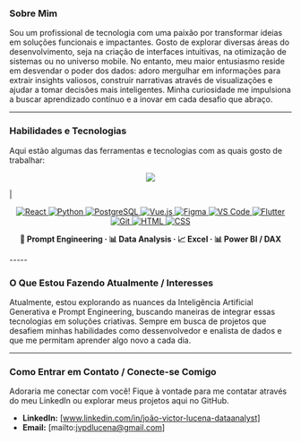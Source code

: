### Sobre Mim

Sou um profissional de tecnologia com uma paixão por transformar ideias em soluções funcionais e impactantes. Gosto de explorar diversas áreas do desenvolvimento, seja na criação de interfaces intuitivas, na otimização de sistemas ou no universo mobile. No entanto, meu maior entusiasmo reside em desvendar o poder dos dados: adoro mergulhar em informações para extrair insights valiosos, construir narrativas através de visualizações e ajudar a tomar decisões mais inteligentes. Minha curiosidade me impulsiona a buscar aprendizado contínuo e a inovar em cada desafio que abraço.

-----

### Habilidades e Tecnologias

Aqui estão algumas das ferramentas e tecnologias com as quais gosto de trabalhar:

<p align="center">
  <a href="https://skillicons.dev">
    <img src="https://skillicons.dev/icons?i=git, vscode, py, nodejs, ts, js, vue, html, css, flutter, figma, react, tailwind, discord" />
  </a>
</p>                                                                                                                                                                                                                                                                                                                                                                                                   |
<p align="center"> <a href="https://react.dev" target="_blank"> <img src="https://skillicons.dev/icons?i=react" alt="React" /> </a> <a href="https://www.python.org" target="_blank"> <img src="https://skillicons.dev/icons?i=python" alt="Python" /> </a> <a href="https://www.postgresql.org" target="_blank"> <img src="https://skillicons.dev/icons?i=postgres" alt="PostgreSQL" /> </a> <a href="https://vuejs.org" target="_blank"> <img src="https://skillicons.dev/icons?i=vue" alt="Vue.js" /> </a> <a href="https://www.figma.com" target="_blank"> <img src="https://skillicons.dev/icons?i=figma" alt="Figma" /> </a> <a href="https://code.visualstudio.com" target="_blank"> <img src="https://skillicons.dev/icons?i=vscode" alt="VS Code" /> </a> <a href="https://flutter.dev" target="_blank"> <img src="https://skillicons.dev/icons?i=flutter" alt="Flutter" /> </a> <a href="https://git-scm.com" target="_blank"> <img src="https://skillicons.dev/icons?i=git" alt="Git" /> </a> <a href="https://developer.mozilla.org/docs/Web/HTML" target="_blank"> <img src="https://skillicons.dev/icons?i=html" alt="HTML" /> </a> <a href="https://developer.mozilla.org/docs/Web/CSS" target="_blank"> <img src="https://skillicons.dev/icons?i=css" alt="CSS" /> </a> </p> <p align="center"> <strong>📌 Prompt Engineering · 📊 Data Analysis · 📈 Excel · 📊 Power BI / DAX</strong> </p>
-----

### O Que Estou Fazendo Atualmente / Interesses

Atualmente, estou explorando as nuances da Inteligência Artificial Generativa e Prompt Engineering, buscando maneiras de integrar essas tecnologias em soluções criativas. Sempre em busca de projetos que desafiem minhas habilidades como dessenvolvedor e enalista de dados e que me permitam aprender algo novo a cada dia. 

-----

### Como Entrar em Contato / Conecte-se Comigo

Adoraria me conectar com você\! Fique à vontade para me contatar através do meu LinkedIn ou explorar meus projetos aqui no GitHub.

  * **LinkedIn:** [www.linkedin.com/in/joão-victor-lucena-dataanalyst]
  * **Email:** [mailto:jvpdlucena@gmail.com]
